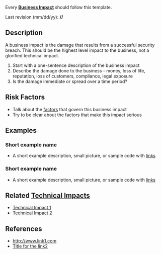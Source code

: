 Every **[Business Impact](Business_Impact "wikilink")** should follow
this template.

Last revision (mm/dd/yy): **//**

## Description

A business impact is the damage that results from a successful security
breach. This should be the highest level impact to the business, not a
glorified technical impact.

1.  Start with a one-sentence description of the business impact
2.  Describe the damage done to the business - money, loss of life,
    reputation, loss of customers, compliance, legal exposure
3.  Is the damage immediate or spread over a time period?

## Risk Factors

  - Talk about the [factors](OWASP_Risk_Rating_Methodology "wikilink")
    that govern this business impact
  - Try to be clear about the factors that make this impact serious

## Examples

### Short example name

  -
    A short example description, small picture, or sample code with
    [links](http://www.site.com)

### Short example name

  -
    A short example description, small picture, or sample code with
    [links](http://www.site.com)

## Related [Technical Impacts](Technical_Impacts "wikilink")

  - [Technical Impact 1](Technical_Impact_1 "wikilink")
  - [Technical Impact 2](Technical_Impact_2 "wikilink")

## References

  - <http://www.link1.com>
  - [Title for the link2](http://www.link2.com)
